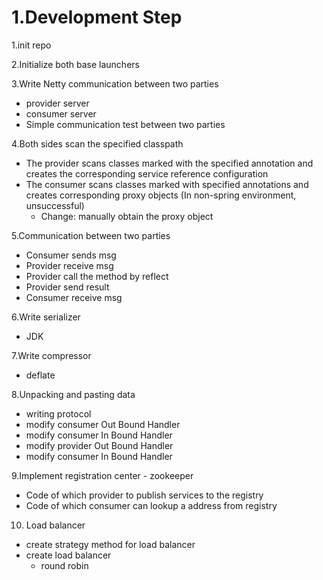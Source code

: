 # 1.Development Step

1.init repo

2.Initialize both base launchers

3.Write Netty communication between two parties

- provider server
- consumer server
- Simple communication test between two parties

4.Both sides scan the specified classpath

- The provider scans classes marked with the specified annotation and creates the corresponding service reference configuration
- The consumer scans classes marked with specified annotations and creates corresponding proxy objects  (In non-spring environment, unsuccessful)
  - Change: manually obtain the proxy object

5.Communication between two parties

- Consumer sends msg
- Provider receive msg
- Provider call the method by reflect
- Provider send result
- Consumer receive msg

6.Write serializer

- JDK

7.Write compressor

- deflate

8.Unpacking and pasting data

- writing protocol
- modify consumer Out Bound Handler
- modify consumer In Bound Handler
- modify provider Out Bound Handler
- modify consumer In Bound Handler

9.Implement registration center - zookeeper

- Code of which provider to publish services to the registry
- Code of which consumer can lookup a address from registry

10. Load balancer

- create strategy method for load balancer
- create load balancer
  - round robin
